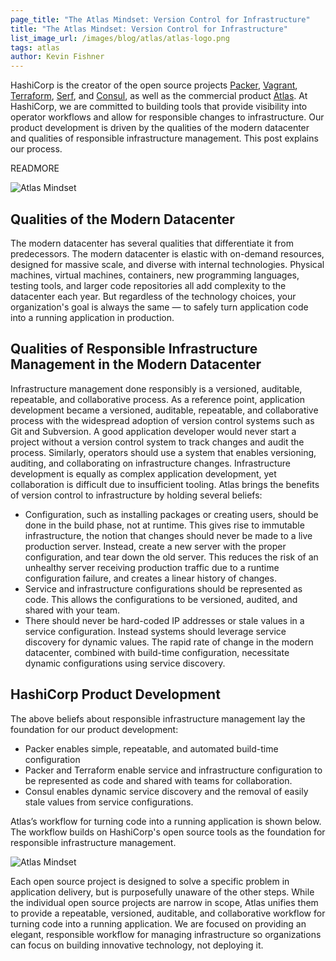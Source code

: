 ```yaml
---
page_title: "The Atlas Mindset: Version Control for Infrastructure"
title: "The Atlas Mindset: Version Control for Infrastructure"
list_image_url: /images/blog/atlas/atlas-logo.png
tags: atlas
author: Kevin Fishner
---
```


HashiCorp is the creator of the open source projects [Packer](https://packer.io/?utm_source=blog&utm_campaign=AtlasMindset), [Vagrant](https://www.vagrantup.com/?utm_source=blog&utm_campaign=AtlasMindset), [Terraform](https://terraform.io/?utm_source=blog&utm_campaign=AtlasMindset), [Serf](https://serfdom.io/?utm_source=blog&utm_campaign=AtlasMindset), and [Consul](https://consul.io/?utm_source=blog&utm_campaign=AtlasMindset), as well as the commercial product [Atlas](https://atlas.hashicorp.com/?utm_source=blog&utm_campaign=AtlasMindset). At HashiCorp, we are committed to building tools that provide visibility into operator workflows and allow for responsible changes to infrastructure. Our product development is driven by the qualities of the modern datacenter and qualities of responsible infrastructure management. This post explains our process.

READMORE

![Atlas Mindset](images/blog/atlas-mindset/atlas-mindset.png)

## Qualities of the Modern Datacenter
The modern datacenter has several qualities that differentiate it from predecessors. The modern datacenter is elastic with on-demand resources, designed for massive scale, and diverse with internal technologies.  Physical machines, virtual machines, containers, new programming languages, testing tools, and larger code repositories all add complexity to the datacenter each year. But regardless of the technology choices, your organization's goal is always the same — to safely turn application code into a running application in production.

## Qualities of Responsible Infrastructure Management in the Modern Datacenter
Infrastructure management done responsibly is a versioned, auditable, repeatable, and collaborative process. As a reference point, application development became a versioned, auditable, repeatable, and collaborative process with the widespread adoption of version control systems such as Git and Subversion. A good application developer would never start a project without a version control system to track changes and audit the process. Similarly, operators should use a system that enables versioning, auditing, and collaborating on infrastructure changes. Infrastructure development is equally as complex application development, yet collaboration is difficult due to insufficient tooling. Atlas brings the benefits of version control to infrastructure by holding several beliefs:

* Configuration, such as installing packages or creating users, should be done in the build phase, not at runtime. This gives rise to immutable infrastructure, the notion that changes should never be made to a live production server. Instead, create a new server with the proper configuration, and tear down the old server. This reduces the risk of an unhealthy server receiving production traffic due to a runtime configuration failure, and creates a linear history of changes.
* Service and infrastructure configurations should be represented as code. This allows the configurations to be versioned, audited, and shared with your team. 
* There should never be hard-coded IP addresses or stale values in a service configuration. Instead systems should leverage service discovery for dynamic values. The rapid rate of change in the modern datacenter, combined with build-time configuration, necessitate dynamic configurations using service discovery. 

## HashiCorp Product Development
The above beliefs about responsible infrastructure management lay the foundation for our product development:

* Packer enables simple, repeatable, and automated build-time configuration
* Packer and Terraform enable service and infrastructure configuration to be represented as code and shared with teams for collaboration. 
* Consul enables dynamic service discovery and the removal of easily stale values from service configurations.

Atlas’s workflow for turning code into a running application is shown below. The workflow builds on HashiCorp's open source tools as the foundation for responsible infrastructure management.

![Atlas Mindset](images/blog/atlas-mindset/atlas-workflow.png)

Each open source project is designed to solve a specific problem in application delivery, but is purposefully unaware of the other steps. While the individual open source projects are narrow in scope, Atlas unifies them to provide a repeatable, versioned, auditable, and collaborative workflow for turning code into a running application. We are focused on providing an elegant, responsible workflow for managing infrastructure so organizations can focus on building innovative technology, not deploying it. 